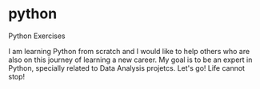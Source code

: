 # python
Python Exercises 

I am learning Python from scratch and I would like to help others who are also on this journey of learning a new career. 
My goal is to be an expert in Python, specially related to Data Analysis projetcs.
Let's go! Life cannot stop!
